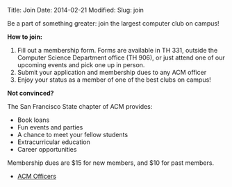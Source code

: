 Title: Join
Date: 2014-02-21
Modified:
Slug: join

Be a part of something greater: join the largest computer club on campus!

**How to join:**

1. Fill out a membership form. Forms are available in TH 331, outside the Computer Science Department office (TH 906), or just attend one of our upcoming events and pick one up in person.
2. Submit your application and membership dues to any ACM officer
3. Enjoy your status as a member of one of the best clubs on campus!

**Not convinced?**

The San Francisco State chapter of ACM provides:

* Book loans
* Fun events and parties
* A chance to meet your fellow students
* Extracurricular education
* Career opportunities

Membership dues are &#x24;15 for new members, and &#x24;10 for past members.

* [ACM Officers](officers.html)

